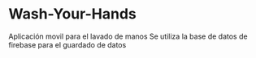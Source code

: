 # Wash-Your-Hands
Aplicación movil para el lavado de manos
Se utiliza la base de datos de firebase para el guardado de datos
